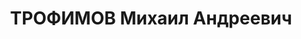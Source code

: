---
title: ТРОФИМОВ Михаил Андреевич
description: "Род. в 1908, Свердловская обл., Алапаевский р-н, п. Нейво-Шай-танский,\
  \ русский. Проживал: Свердловская обл., г. Алапаевск. Алапаевский райпрофсо-вет,\
  \ инструктор. \n  Арестован 26.05.1937. Приговор: 13.01.1938 – ВМН. Расстрелян 13.01.1938"
---